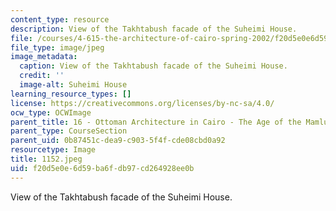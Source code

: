 ```yaml
---
content_type: resource
description: View of the Takhtabush facade of the Suheimi House.
file: /courses/4-615-the-architecture-of-cairo-spring-2002/f20d5e0e6d59ba6fdb97cd264928ee0b_1152.jpeg
file_type: image/jpeg
image_metadata:
  caption: View of the Takhtabush facade of the Suheimi House.
  credit: ''
  image-alt: Suheimi House
learning_resource_types: []
license: https://creativecommons.org/licenses/by-nc-sa/4.0/
ocw_type: OCWImage
parent_title: 16 - Ottoman Architecture in Cairo - The Age of the Mamluk Beys
parent_type: CourseSection
parent_uid: 0b87451c-dea9-c903-5f4f-cde08cbd0a92
resourcetype: Image
title: 1152.jpeg
uid: f20d5e0e-6d59-ba6f-db97-cd264928ee0b
---
```

View of the Takhtabush facade of the Suheimi House.